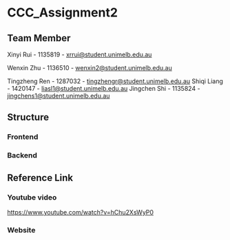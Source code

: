 # CCC_Assignment2

## Team Member
Xinyi Rui - 1135819 - xrrui@student.unimelb.edu.au

Wenxin Zhu - 1136510 - wenxin2@student.unimelb.edu.au

Tingzheng Ren - 1287032 - tingzhengr@student.unimelb.edu.au
Shiqi Liang - 1420147 - liasl1@student.unimelb.edu.au
Jingchen Shi - 1135824 - jingchens1@student.unimelb.edu.au

## Structure
### Frontend




### Backend



## Reference Link
### Youtube video
https://www.youtube.com/watch?v=hChu2XsWyP0
### Website

